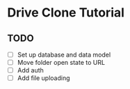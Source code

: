# Drive Clone Tutorial

## TODO

- [ ] Set up database and data model
- [ ] Move folder open state to URL
- [ ] Add auth
- [ ] Add file uploading
